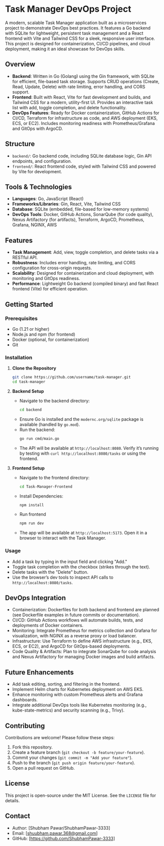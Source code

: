 # Task Manager DevOps Project

A modern, scalable Task Manager application built as a microservices project to demonstrate DevOps best practices. It features a Go backend with SQLite for lightweight, persistent task management and a React frontend with Vite and Tailwind CSS for a sleek, responsive user interface. This project is designed for containerization, CI/CD pipelines, and cloud deployment, making it an ideal showcase for DevOps skills.

## Overview

- **Backend**: Written in Go (Golang) using the Gin framework, with SQLite for efficient, file-based task storage. Supports CRUD operations (Create, Read, Update, Delete) with rate limiting, error handling, and CORS support.
- **Frontend**: Built with React, Vite for fast development and builds, and Tailwind CSS for a modern, utility-first UI. Provides an interactive task list with add, toggle completion, and delete functionality.
- **DevOps Features**: Ready for Docker containerization, GitHub Actions for CI/CD, Terraform for infrastructure as code, and AWS deployment (EKS, ECS, or EC2). Includes monitoring readiness with Prometheus/Grafana and GitOps with ArgoCD.

## Structure

- `backend/`: Go backend code, including SQLite database logic, Gin API endpoints, and configuration.
- `frontend/`: React frontend code, styled with Tailwind CSS and powered by Vite for development.

## Tools & Technologies

- **Languages**: Go, JavaScript (React)
- **Frameworks/Libraries**: Gin, React, Vite, Tailwind CSS
- **Database**: SQLite (embedded, file-based for low-memory systems)
- **DevOps Tools**: Docker, GitHub Actions, SonarQube (for code quality), Nexus Artifactory (for artifacts), Terraform, ArgoCD, Prometheus, Grafana, NGINX, AWS

## Features

- **Task Management**: Add, view, toggle completion, and delete tasks via a RESTful API.
- **Robustness**: Includes error handling, rate limiting, and CORS configuration for cross-origin requests.
- **Scalability**: Designed for containerization and cloud deployment, with monitoring and GitOps readiness.
- **Performance**: Lightweight Go backend (compiled binary) and fast React frontend (Vite) for efficient operation.

## Getting Started

### Prerequisites

- Go (1.21 or higher)
- Node.js and npm (for frontend)
- Docker (optional, for containerization)
- Git

### Installation

1. **Clone the Repository**
   ```bash
   git clone https://github.com/username/task-manager.git
   cd task-manager
   ```
2. **Backend Setup**
    - Navigate to the backend directory:
        ```bash
        cd backend
        ```
    - Ensure Go is installed and the `modernc.org/sqlite` package is available (handled by `go.mod`).
    - Run the backend:
        ```bash
        go run cmd/main.go
        ```
    - The API will be available at `http://localhost:8080`. Verify it’s running by testing with `curl http://localhost:8080/tasks` or using the frontend.

2. **Frontend Setup**
    - Navigate to the frontend directory:
        ```bash
        cd Task-Manager-Frontend
        ```
    - Install Dependencies:
        ```bash
        npm install
        ```
    - Run frontend
        ```bash
        npm run dev
        ```
    - The app will be available at `http://localhost:5173`. Open it in a browser to interact with the Task Manager.

### Usage
- Add a task by typing in the input field and clicking "Add."
- Toggle task completion with the checkbox (strikes through the text).
- Delete tasks with the "Delete" button.
- Use the browser’s dev tools to inspect API calls to `http://localhost:8080/tasks`.

## DevOps Integration
- Containerization: Dockerfiles for both backend and frontend are planned (see Dockerfile examples in future commits or documentation).
- CI/CD: GitHub Actions workflows will automate builds, tests, and deployments of Docker containers.
- Monitoring: Integrate Prometheus for metrics collection and Grafana for visualization, with NGINX as a reverse proxy or load balancer.
- Infrastructure: Use Terraform to define AWS infrastructure (e.g., EKS, ECS, or EC2), and ArgoCD for GitOps-based deployments.
- Code Quality & Artifacts: Plan to integrate SonarQube for code analysis and Nexus Artifactory for managing Docker images and build artifacts.

## Future Enhancements
- Add task editing, sorting, and filtering in the frontend.
- Implement Helm charts for Kubernetes deployment on AWS EKS.
- Enhance monitoring with custom Prometheus alerts and Grafana dashboards.
- Integrate additional DevOps tools like Kubernetes monitoring (e.g., kube-state-metrics) and security scanning (e.g., Trivy).

## Contributing
Contributions are welcome! Please follow these steps:

1. Fork this repository.
2. Create a feature branch (`git checkout -b feature/your-feature`).
3. Commit your changes (`git commit -m "Add your feature"`).
4. Push to the branch (`git push origin feature/your-feature`).
5. Open a pull request on GitHub.

## License
This project is open-source under the MIT License. See the `LICENSE` file for details.

## Contact
- Author: [Shubham Pawar/ShubhamPawar-3333]
- Email: [shuubham.pawar.368@gmail.com]
- GitHub: [https://github.com/ShubhamPawar-3333]